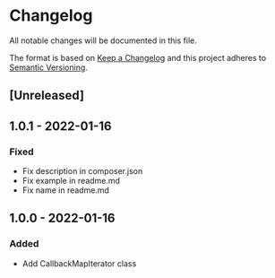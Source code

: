 # Changelog
All notable changes will be documented in this file.

The format is based on [Keep a Changelog](http://keepachangelog.com/en/1.0.0/)
and this project adheres to [Semantic Versioning](http://semver.org/spec/v2.0.0.html).

## [Unreleased]

## 1.0.1 - 2022-01-16

### Fixed
- Fix description in composer.json
- Fix example in readme.md
- Fix name in readme.md

## 1.0.0 - 2022-01-16

### Added
- Add CallbackMapIterator class

